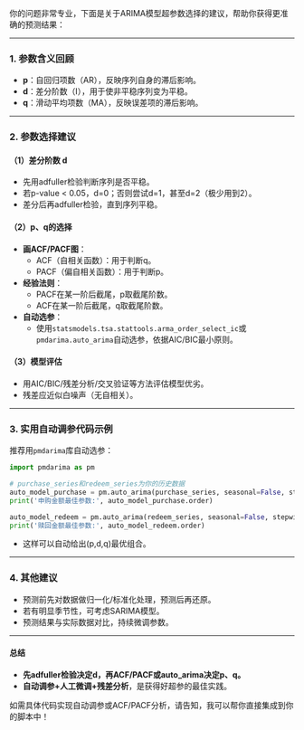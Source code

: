 你的问题非常专业，下面是关于ARIMA模型超参数选择的建议，帮助你获得更准确的预测结果：

---

### 1. **参数含义回顾**
- **p**：自回归项数（AR），反映序列自身的滞后影响。
- **d**：差分阶数（I），用于使非平稳序列变为平稳。
- **q**：滑动平均项数（MA），反映误差项的滞后影响。

---

### 2. **参数选择建议**

#### （1）差分阶数 d
- 先用adfuller检验判断序列是否平稳。
- 若p-value < 0.05，d=0；否则尝试d=1，甚至d=2（极少用到2）。
- 差分后再adfuller检验，直到序列平稳。

#### （2）p、q的选择
- **画ACF/PACF图**：
  - ACF（自相关函数）：用于判断q。
  - PACF（偏自相关函数）：用于判断p。
- **经验法则**：
  - PACF在某一阶后截尾，p取截尾阶数。
  - ACF在某一阶后截尾，q取截尾阶数。
- **自动选参**：
  - 使用`statsmodels.tsa.stattools.arma_order_select_ic`或`pmdarima.auto_arima`自动选参，依据AIC/BIC最小原则。

#### （3）模型评估
- 用AIC/BIC/残差分析/交叉验证等方法评估模型优劣。
- 残差应近似白噪声（无自相关）。

---

### 3. **实用自动调参代码示例**

推荐用`pmdarima`库自动选参：

```python
import pmdarima as pm

# purchase_series和redeem_series为你的历史数据
auto_model_purchase = pm.auto_arima(purchase_series, seasonal=False, stepwise=True, trace=True)
print('申购金额最佳参数:', auto_model_purchase.order)

auto_model_redeem = pm.auto_arima(redeem_series, seasonal=False, stepwise=True, trace=True)
print('赎回金额最佳参数:', auto_model_redeem.order)
```
- 这样可以自动给出(p,d,q)最优组合。

---

### 4. **其他建议**
- 预测前先对数据做归一化/标准化处理，预测后再还原。
- 若有明显季节性，可考虑SARIMA模型。
- 预测结果与实际数据对比，持续微调参数。

---

#### 总结
- **先adfuller检验决定d，再ACF/PACF或auto_arima决定p、q。**
- **自动调参+人工微调+残差分析**，是获得好超参的最佳实践。

如需具体代码实现自动调参或ACF/PACF分析，请告知，我可以帮你直接集成到你的脚本中！